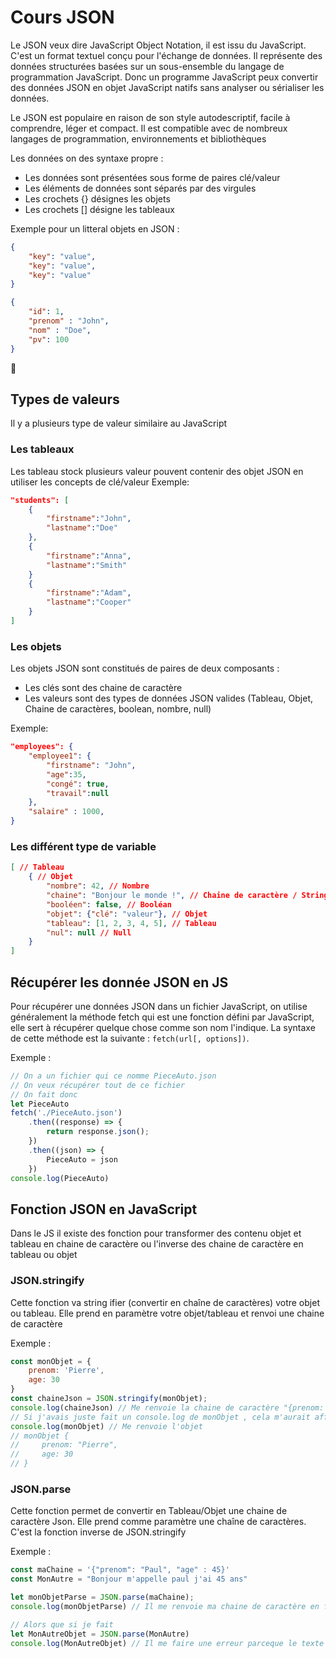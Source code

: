 # Cours JSON 
Le JSON veux dire JavaScript Object Notation, il est issu du JavaScript. 
C'est un format textuel conçu pour l'échange de données. Il représente des données structurées basées sur un sous-ensemble du langage de programmation JavaScript. Donc un programme JavaScript peux convertir des données JSON en objet JavaScript natifs sans analyser ou 
sérialiser les données.

Le JSON est populaire en raison de son style autodescriptif, facile à comprendre, léger et compact. Il est compatible avec de nombreux langages de programmation, environnements et bibliothèques

Les données on des syntaxe propre : 

- Les données sont présentées sous forme de paires clé/valeur
- Les éléments de données sont séparés par des virgules
- Les crochets {} désignes les objets
- Les crochets [] désigne les tableaux

Exemple pour un litteral objets en JSON : 
```json
{
    "key": "value", 
    "key": "value", 
    "key": "value"
}

{ 
    "id": 1,
    "prenom" : "John", 
    "nom" : "Doe",
    "pv": 100
}

```
:fu:
## Types de valeurs
Il y a plusieurs type de valeur similaire au JavaScript

### Les tableaux
Les tableau stock plusieurs valeur pouvent contenir des objet JSON en utiliser les concepts de clé/valeur
Exemple: 
```json
"students": [
    {
        "firstname":"John",
        "lastname":"Doe"
    },
    {
        "firstname":"Anna",
        "lastname":"Smith"
    }
    {
        "firstname":"Adam", 
        "lastname":"Cooper"
    }
]
```

### Les objets
Les objets JSON sont constitués de paires de deux composants : 

- Les clés sont des chaine de caractère 
- Les valeurs sont des types de données JSON valides (Tableau, Objet, Chaine de caractères, boolean, nombre, null)

Exemple: 
```json
"employees": {
    "employee1": {
        "firstname": "John", 
        "age":35, 
        "congé": true, 
        "travail":null
    },
    "salaire" : 1000,
}
```

### Les différent type de variable 

```json
[ // Tableau
    { // Objet
        "nombre": 42, // Nombre
        "chaine": "Bonjour le monde !", // Chaine de caractère / String
        "booléen": false, // Booléan
        "objet": {"clé": "valeur"}, // Objet
        "tableau": [1, 2, 3, 4, 5], // Tableau
        "nul": null // Null 
    }
]
```

## Récupérer les donnée JSON en JS
Pour récupérer une données JSON dans un fichier JavaScript, on utilise généralement la méthode fetch
qui est une fonction défini par JavaScript, elle sert à récupérer quelque chose comme son nom l'indique.
La syntaxe de cette méthode est la suivante : `fetch(url[, options])`.

Exemple : 
```js
// On a un fichier qui ce nomme PieceAuto.json
// On veux récupérer tout de ce fichier
// On fait donc
let PieceAuto
fetch('./PieceAuto.json')
    .then((response) => {
        return response.json();
    })
    .then((json) => {
        PieceAuto = json
    })
console.log(PieceAuto)
```

## Fonction JSON en JavaScript
Dans le JS il existe des fonction pour transformer des contenu objet et tableau en chaine de caractère ou l'inverse des chaine de caractère en tableau ou objet 

### JSON.stringify 
Cette fonction va string ifier (convertir en chaîne de caractères) votre objet ou tableau. Elle prend en paramètre votre objet/tableau et renvoi une chaine de caractère

Exemple : 
```js
const monObjet = {
    prenom: 'Pierre',
    age: 30
}
const chaineJson = JSON.stringify(monObjet);
console.log(chaineJson) // Me renvoie la chaine de caractère "{prenom: 'Pierre',  age: 30}"
// Si j'avais juste fait un console.log de monObjet , cela m'aurait afficher l'objet lui même
console.log(monObjet) // Me renvoie l'objet 
// monObjet {
//     prenom: "Pierre",
//     age: 30
// }
```

### JSON.parse 
Cette fonction permet de convertir en Tableau/Objet une chaine de caractère Json. Elle prend comme paramètre une chaîne de caractères.
C'est la fonction inverse de JSON.stringify

Exemple : 
```js
const maChaine = '{"prenom": "Paul", "age" : 45}'
const MonAutre = "Bonjour m'appelle paul j'ai 45 ans"

let monObjetParse = JSON.parse(maChaine);
console.log(monObjetParse) // Il me renvoie ma chaine de caractère en format objet

// Alors que si je fait 
let MonAutreObjet = JSON.parse(MonAutre)
console.log(MonAutreObjet) // Il me faire une erreur parceque le texte n'est pas dans le format Json
```